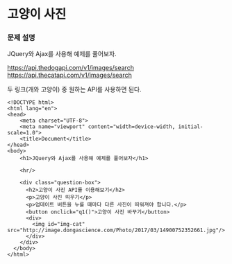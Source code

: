 # 고양이 사진

### 문제 설명

JQuery와 Ajax를 사용해 예제를 풀어보자.

https://api.thedogapi.com/v1/images/search</br>
https://api.thecatapi.com/v1/images/search

두 링크(개와 고양이) 중 원하는 API를 사용하면 된다.

```
<!DOCTYPE html>
<html lang="en">
<head>
    <meta charset="UTF-8">
    <meta name="viewport" content="width=device-width, initial-scale=1.0">
    <title>Document</title>
</head>
<body>
    <h1>JQuery와 Ajax를 사용해 예제를 풀어보자</h1>

    <hr/>

    <div class="question-box">
      <h2>고양이 사진 API를 이용해보기</h2>
      <p>고양이 사진 띄우기</p>
      <p>업데이트 버튼을 누를 때마다 다른 사진이 띄워져야 합니다.</p>
      <button onclick="q1()">고양이 사진 바꾸기</button>
      <div>
        <img id="img-cat" src="http://image.dongascience.com/Photo/2017/03/14900752352661.jpg"/>
      </div>
    </div>
  </body>
</html>
```
